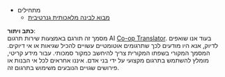 <!--
CO_OP_TRANSLATOR_METADATA:
{
  "original_hash": "4d1335b77a62c821d972c35ef82c586a",
  "translation_date": "2025-05-20T11:31:37+00:00",
  "source_file": "docs/_sidebar.md",
  "language_code": "he"
}
-->
- מתחילים
  - [מבוא לבינה מלאכותית גנרטיבית](../01-introduction-to-genai/README.md?WT.mc_id=academic-105485-koreyst)

**כתב ויתור**:  
מסמך זה תורגם באמצעות שירות תרגום AI [Co-op Translator](https://github.com/Azure/co-op-translator). בעוד אנו שואפים לדיוק, אנא היו מודעים לכך שתרגומים אוטומטיים עשויים להכיל שגיאות או אי דיוקים. המסמך המקורי בשפתו המקורית צריך להיחשב כמקור סמכותי. עבור מידע קריטי, מומלץ להשתמש בתרגום מקצועי על ידי בני אדם. איננו אחראים לכל אי הבנות או פירושים שגויים הנובעים משימוש בתרגום זה.